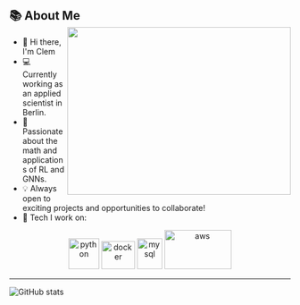 
## 📚 About Me <img src="nn_gif.gif" width="400" height="300" align="right">

- 🤘 Hi there, I'm Clem
- 💻 Currently working as an applied scientist in Berlin.
- 🧠 Passionate about the math and applications of RL and GNNs.
- 💡 Always open to exciting projects and opportunities to collaborate! 
- 🔨 Tech I work on:

<p align="center">
      <img src="https://www.vectorlogo.zone/logos/python/python-icon.svg" alt="python" width="55" height="55"/>
      <img src="https://www.vectorlogo.zone/logos/docker/docker-official.svg" alt="docker" width="60" height="50"/>
      <img src="https://www.vectorlogo.zone/logos/jenkins/jenkins-icon.svg" alt="mysql" width="45" height="55"/>  
      <img src="https://www.vectorlogo.zone/logos/amazon_aws/amazon_aws-ar21.svg" alt="aws" width="120" height="70"/>
</p>

--- 

![GitHub stats](https://github-readme-stats.vercel.app/api?username=peetekeesel&show_icons=true&theme=synthwave)
